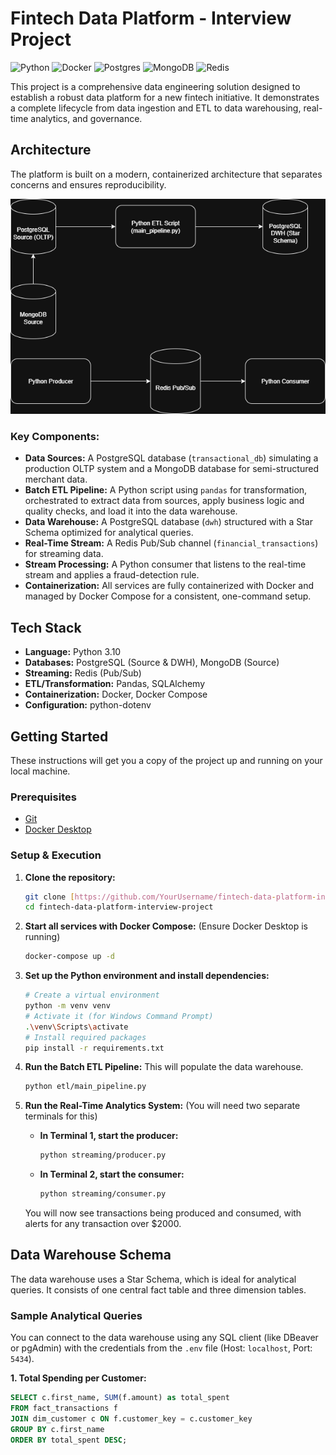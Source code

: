 # Fintech Data Platform - Interview Project

![Python](https://img.shields.io/badge/python-3.10+-blue.svg)
![Docker](https://img.shields.io/badge/docker-%230db7ed.svg?style=for-the-badge&logo=docker&logoColor=white)
![Postgres](https://img.shields.io/badge/postgres-%23316192.svg?style=for-the-badge&logo=postgresql&logoColor=white)
![MongoDB](https://img.shields.io/badge/MongoDB-%234ea94b.svg?style=for-the-badge&logo=mongodb&logoColor=white)
![Redis](https://img.shields.io/badge/redis-%23DD0031.svg?style=for-the-badge&logo=redis&logoColor=white)

This project is a comprehensive data engineering solution designed to establish a robust data platform for a new fintech initiative. It demonstrates a complete lifecycle from data ingestion and ETL to data warehousing, real-time analytics, and governance.

## Architecture

The platform is built on a modern, containerized architecture that separates concerns and ensures reproducibility.

![Data Platform Architecture](./docs/architecture.png)

### Key Components:
* **Data Sources:** A PostgreSQL database (`transactional_db`) simulating a production OLTP system and a MongoDB database for semi-structured merchant data.
* **Batch ETL Pipeline:** A Python script using `pandas` for transformation, orchestrated to extract data from sources, apply business logic and quality checks, and load it into the data warehouse.
* **Data Warehouse:** A PostgreSQL database (`dwh`) structured with a Star Schema optimized for analytical queries.
* **Real-Time Stream:** A Redis Pub/Sub channel (`financial_transactions`) for streaming data.
* **Stream Processing:** A Python consumer that listens to the real-time stream and applies a fraud-detection rule.
* **Containerization:** All services are fully containerized with Docker and managed by Docker Compose for a consistent, one-command setup.

## Tech Stack
- **Language:** Python 3.10
- **Databases:** PostgreSQL (Source & DWH), MongoDB (Source)
- **Streaming:** Redis (Pub/Sub)
- **ETL/Transformation:** Pandas, SQLAlchemy
- **Containerization:** Docker, Docker Compose
- **Configuration:** python-dotenv

## Getting Started

These instructions will get you a copy of the project up and running on your local machine.

### Prerequisites

- [Git](https://git-scm.com/)
- [Docker Desktop](https://www.docker.com/products/docker-desktop/)

### Setup & Execution

1.  **Clone the repository:**
    ```sh
    git clone [https://github.com/YourUsername/fintech-data-platform-interview-project.git](https://github.com/YourUsername/fintech-data-platform-interview-project.git)
    cd fintech-data-platform-interview-project
    ```

2.  **Start all services with Docker Compose:**
    (Ensure Docker Desktop is running)
    ```sh
    docker-compose up -d
    ```

3.  **Set up the Python environment and install dependencies:**
    ```sh
    # Create a virtual environment
    python -m venv venv
    # Activate it (for Windows Command Prompt)
    .\venv\Scripts\activate
    # Install required packages
    pip install -r requirements.txt
    ```

4.  **Run the Batch ETL Pipeline:**
    This will populate the data warehouse.
    ```sh
    python etl/main_pipeline.py
    ```

5.  **Run the Real-Time Analytics System:**
    (You will need two separate terminals for this)

    * **In Terminal 1, start the producer:**
        ```sh
        python streaming/producer.py
        ```
    * **In Terminal 2, start the consumer:**
        ```sh
        python streaming/consumer.py
        ```
    You will now see transactions being produced and consumed, with alerts for any transaction over $2000.

## Data Warehouse Schema

The data warehouse uses a Star Schema, which is ideal for analytical queries. It consists of one central fact table and three dimension tables.

### Sample Analytical Queries

You can connect to the data warehouse using any SQL client (like DBeaver or pgAdmin) with the credentials from the `.env` file (Host: `localhost`, Port: `5434`).

**1. Total Spending per Customer:**
```sql
SELECT c.first_name, SUM(f.amount) as total_spent
FROM fact_transactions f
JOIN dim_customer c ON f.customer_key = c.customer_key
GROUP BY c.first_name
ORDER BY total_spent DESC;
